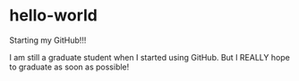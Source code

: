 # hello-world
Starting my GitHub!!!

I am still a graduate student when I started using GitHub. 
But I REALLY hope to graduate as soon as possible!

